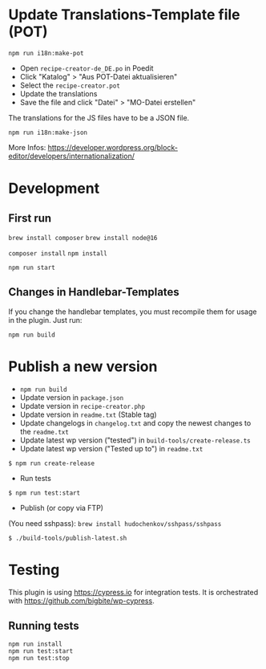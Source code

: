# Update Translations-Template file (POT)

`npm run i18n:make-pot`

- Open `recipe-creator-de_DE.po` in Poedit
- Click "Katalog" > "Aus POT-Datei aktualisieren"
- Select the `recipe-creator.pot`
- Update the translations
- Save the file and click "Datei" > "MO-Datei erstellen"

The translations for the JS files have to be a JSON file.

`npm run i18n:make-json`

More Infos: https://developer.wordpress.org/block-editor/developers/internationalization/

# Development

## First run

`brew install composer`
`brew install node@16`

`composer install`
`npm install`

`npm run start`

## Changes in Handlebar-Templates

If you change the handlebar templates, you must recompile them for usage in the plugin. Just run:

`npm run build`

# Publish a new version

- `npm run build`
- Update version in `package.json`
- Update version in `recipe-creator.php`
- Update version in `readme.txt` (Stable tag)
- Update changelogs in `changelog.txt` and copy the newest changes to the `readme.txt`
- Update latest wp version ("tested") in `build-tools/create-release.ts`
- Update latest wp version ("Tested up to") in `readme.txt`

`$ npm run create-release`

- Run tests

`$ npm run test:start`

- Publish (or copy via FTP)

(You need sshpass): `brew install hudochenkov/sshpass/sshpass`

`$ ./build-tools/publish-latest.sh`

# Testing

This plugin is using https://cypress.io for integration tests.
It is orchestrated with https://github.com/bigbite/wp-cypress.

## Running tests

```
npm run install
npm run test:start
npm run test:stop
```
